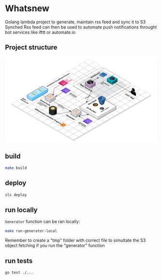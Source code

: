 # Whatsnew
Golang lambda project to generate, maintain rss feed and sync it to S3 <br>
Synched Rss feed can then be used to automate push notifications throught bot services like ifttt or automate.io

## Project structure
![Project_structure](https://github.com/lucaronca/whatsnew/blob/master/assets/project_structure.png)

## build
```bash
make build
```
## deploy
```bash
sls deploy
```
## run locally
`Generator` function can be ran locally:
```bash
make run-generator-local
```
Remember to create a "tmp" folder with correct file to simultate the S3 object fetching if you run the "generator" function
## run tests
```bash
go test ./...
```
